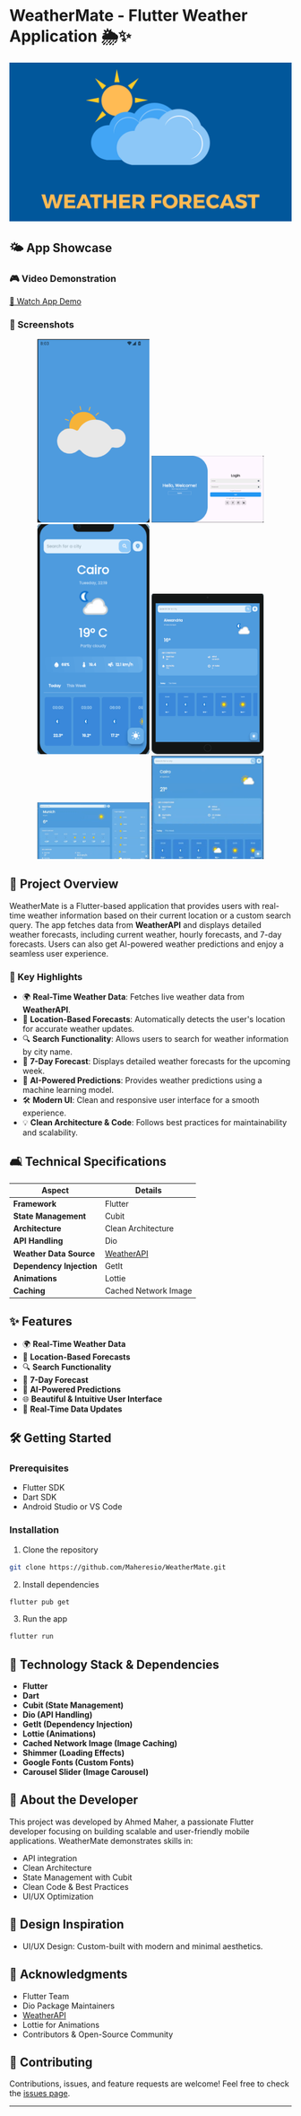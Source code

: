# WeatherMate - Flutter Weather Application 🌦️✨

![Weather Banner](banner.png)

## 🌤️ App Showcase

### 🎮 Video Demonstration
[🎥 Watch App Demo](https://drive.google.com/file/d/1IJeqzc8P6qShVCna4zXeXUcYk5RjiyP5/view?usp=sharing)

### 📱 Screenshots
<p align="center">
  <img src="1.png" width="200" />
  <img src="2.png" width="200" />
  <img src="3.png" width="200" />
  <img src="4.png" width="200" />
  <img src="5.png" width="200" />
  <img src="6.png" width="200" />
</p>

## 🚀 Project Overview

WeatherMate is a Flutter-based application that provides users with real-time weather information based on their current location or a custom search query. The app fetches data from **WeatherAPI** and displays detailed weather forecasts, including current weather, hourly forecasts, and 7-day forecasts. Users can also get AI-powered weather predictions and enjoy a seamless user experience.

### 🔑 Key Highlights
- 🌍 **Real-Time Weather Data**: Fetches live weather data from **WeatherAPI**.
- 📍 **Location-Based Forecasts**: Automatically detects the user's location for accurate weather updates.
- 🔍 **Search Functionality**: Allows users to search for weather information by city name.
- 📅 **7-Day Forecast**: Displays detailed weather forecasts for the upcoming week.
- 🤖 **AI-Powered Predictions**: Provides weather predictions using a machine learning model.
- 🛠️ **Modern UI**: Clean and responsive user interface for a smooth experience.
- 💡 **Clean Architecture & Code**: Follows best practices for maintainability and scalability.

## 🛋️ Technical Specifications

| Aspect | Details |
|--------|---------|
| **Framework** | Flutter |
| **State Management** | Cubit |
| **Architecture** | Clean Architecture |
| **API Handling** | Dio |
| **Weather Data Source** | [WeatherAPI](https://www.weatherapi.com/) |
| **Dependency Injection** | GetIt |
| **Animations** | Lottie |
| **Caching** | Cached Network Image |

## ✨ Features

- 🌍 **Real-Time Weather Data**
- 📍 **Location-Based Forecasts**
- 🔍 **Search Functionality**
- 📅 **7-Day Forecast**
- 🤖 **AI-Powered Predictions**
- 🌐 **Beautiful & Intuitive User Interface**
- 🔄 **Real-Time Data Updates**

## 🛠️ Getting Started

### Prerequisites
- Flutter SDK
- Dart SDK
- Android Studio or VS Code

### Installation
1. Clone the repository
```bash
git clone https://github.com/Maheresio/WeatherMate.git
```

2. Install dependencies
```bash
flutter pub get
```

3. Run the app
```bash
flutter run
```

## 🤝 Technology Stack & Dependencies
- **Flutter**
- **Dart**
- **Cubit (State Management)**
- **Dio (API Handling)**
- **GetIt (Dependency Injection)**
- **Lottie (Animations)**
- **Cached Network Image (Image Caching)**
- **Shimmer (Loading Effects)**
- **Google Fonts (Custom Fonts)**
- **Carousel Slider (Image Carousel)**

## 🤝 About the Developer
This project was developed by Ahmed Maher, a passionate Flutter developer focusing on building scalable and user-friendly mobile applications. WeatherMate demonstrates skills in:
- API integration
- Clean Architecture 
- State Management with Cubit
- Clean Code & Best Practices
- UI/UX Optimization

## 🎨 Design Inspiration
- UI/UX Design: Custom-built with modern and minimal aesthetics.

## 💪 Acknowledgments
- Flutter Team
- Dio Package Maintainers
- [WeatherAPI](https://www.weatherapi.com/)
- Lottie for Animations
- Contributors & Open-Source Community

## 🙏 Contributing
Contributions, issues, and feature requests are welcome! Feel free to check the [issues page](https://github.com/Maheresio/weather-mate/issues).

---
